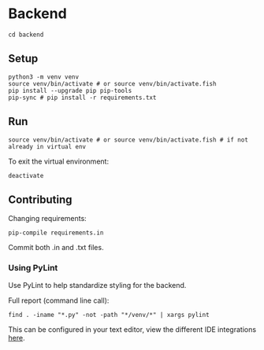 # Backend

```
cd backend
```

## Setup

```
python3 -m venv venv
source venv/bin/activate # or source venv/bin/activate.fish
pip install --upgrade pip pip-tools
pip-sync # pip install -r requirements.txt
```

## Run

```
source venv/bin/activate # or source venv/bin/activate.fish # if not already in virtual env
```

To exit the virtual environment:
```
deactivate
```

## Contributing

Changing requirements:

```
pip-compile requirements.in
```

Commit both .in and .txt files.


### Using PyLint

Use PyLint to help standardize styling for the backend. 

Full report (command line call):
```
find . -iname "*.py" -not -path "*/venv/*" | xargs pylint
```

This can be configured in your text editor, view the different IDE integrations [here](https://pylint.readthedocs.io/en/latest/user_guide/ide-integration.html).
